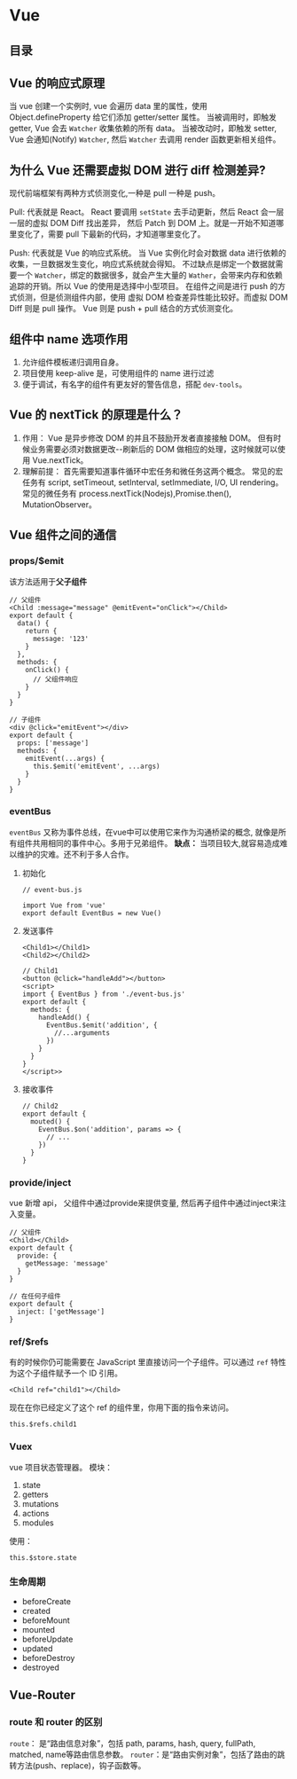 # Vue

## 目录

## Vue 的响应式原理

当 vue 创建一个实例时, vue 会遍历 data 里的属性，使用 Object.defineProperty 给它们添加 getter/setter 属性。
当被调用时，即触发 getter, Vue 会去 `Watcher` 收集依赖的所有 data。
当被改动时，即触发 setter, Vue 会通知(Notify) `Watcher`, 然后 `Watcher` 去调用 render 函数更新相关组件。

## 为什么 Vue 还需要虚拟 DOM 进行 diff 检测差异?

现代前端框架有两种方式侦测变化,一种是 pull 一种是 push。

Pull: 代表就是 React。
React 要调用 `setState` 去手动更新，然后 React 会一层一层的虚拟 DOM Diff 找出差异，
然后 Patch 到 DOM 上。就是一开始不知道哪里变化了，需要 pull 下最新的代码，才知道哪里变化了。

Push: 代表就是 Vue 的响应式系统。
当 Vue 实例化时会对数据 data 进行依赖的收集，一旦数据发生变化，响应式系统就会得知。
不过缺点是绑定一个数据就需要一个 `Watcher`，绑定的数据很多，就会产生大量的 `Wather`，会带来内存和依赖追踪的开销。所以 Vue 的使用是选择中小型项目。
在组件之间是进行 push 的方式侦测，但是侦测组件内部，使用 虚拟 DOM 检查差异性能比较好。而虚拟 DOM Diff 则是 pull 操作。
Vue 则是 push + pull 结合的方式侦测变化。

## 组件中 name 选项作用

1. 允许组件模板递归调用自身。
2. 项目使用 keep-alive 是，可使用组件的 name 进行过滤
3. 便于调试，有名字的组件有更友好的警告信息，搭配 `dev-tools`。

## Vue 的 nextTick 的原理是什么？

1. 作用：
    Vue 是异步修改 DOM 的并且不鼓励开发者直接接触 DOM。
    但有时候业务需要必须对数据更改--刷新后的 DOM 做相应的处理，这时候就可以使用 Vue.nextTick。
2. 理解前提：
    首先需要知道事件循环中宏任务和微任务这两个概念。
    常见的宏任务有 script, setTimeout, setInterval, setImmediate, I/O, UI rendering。
    常见的微任务有 process.nextTick(Nodejs),Promise.then(), MutationObserver。

## Vue 组件之间的通信

### props/$emit

该方法适用于**父子组件**

```
// 父组件
<Child :message="message" @emitEvent="onClick"></Child>
export default {
  data() {
    return {
      message: '123'
    }
  },
  methods: {
    onClick() {
      // 父组件响应
    }
  }
}

// 子组件
<div @click="emitEvent"></div>
export default {
  props: ['message']
  methods: {
    emitEvent(...args) {
      this.$emit('emitEvent', ...args)
    }
  }
}
```

### eventBus

`eventBus` 又称为事件总线，在vue中可以使用它来作为沟通桥梁的概念, 就像是所有组件共用相同的事件中心。多用于兄弟组件。
**缺点：** 当项目较大,就容易造成难以维护的灾难。还不利于多人合作。

1. 初始化

    ```
    // event-bus.js

    import Vue from 'vue'
    export default EventBus = new Vue()
    ```

2. 发送事件

    ```
    <Child1></Child1>
    <Child2></Child2>

    // Child1
    <button @click="handleAdd"></button>
    <script>
    import { EventBus } from './event-bus.js'
    export default {
      methods: {
        handleAdd() {
          EventBus.$emit('addition', {
            //...arguments
          })
        }
      }
    }
    </script>>
    ```

3. 接收事件

    ```
    // Child2
    export default {
      mouted() {
        EventBus.$on('addition', params => {
          // ...
        })
      }
    }
    ```

### provide/inject

vue 新增 api， 父组件中通过provide来提供变量, 然后再子组件中通过inject来注入变量。

```
// 父组件
<Child></Child>
export default {
  provide: {
    getMessage: 'message'
  }
}

// 在任何子组件
export default {
  inject: ['getMessage']
}
```

### ref/$refs

有的时候你仍可能需要在 JavaScript 里直接访问一个子组件。可以通过 `ref` 特性为这个子组件赋予一个 ID 引用。

```
<Child ref="child1"></Child>
```

现在在你已经定义了这个 ref 的组件里，你用下面的指令来访问。

```
this.$refs.child1
```

### Vuex

vue 项目状态管理器。
模块：

  1. state
  2. getters
  3. mutations
  4. actions
  5. modules

使用：

```
this.$store.state
```

### 生命周期

- beforeCreate
- created
- beforeMount
- mounted
- beforeUpdate
- updated
- beforeDestroy
- destroyed

## Vue-Router

### route 和 router 的区别

`route`： 是“路由信息对象”，包括 path, params, hash, query, fullPath, matched, name等路由信息参数。
`router`：是“路由实例对象”，包括了路由的跳转方法(push、replace)，钩子函数等。
